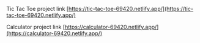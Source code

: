 Tic Tac Toe project link
[https://tic-tac-toe-69420.netlify.app/](https://tic-tac-toe-69420.netlify.app/)

Calculator project link
[https://calculator-69420.netlify.app/](https://calculator-69420.netlify.app/)
